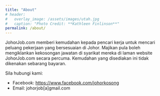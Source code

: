 ```yaml
---
title: "About"
# header:
#   overlay_image: /assets/images/utah.jpg
#   caption: "Photo Credit: **Kathleen Finlinson**"
permalink: /about/
---
```


JohorJob.com memberi kemudahan kepada pencari kerja untuk mencari peluang pekerjaan yang bersesuaian di Johor. Majikan pula boleh mengiklankan kekosongan jawatan di syarikat mereka di laman website JohorJob.com secara percuma. Kemudahan yang disediakan ini tidak dikenakan sebarang bayaran.

Sila hubungi kami:
- Facebook: https://www.facebook.com/johorkosong
- Email: johorjob[a]gmail.com